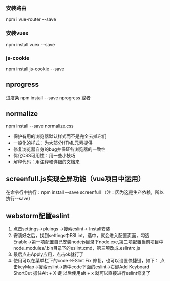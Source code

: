 ### 安装路由
npm i vue-router --save

### 安装vuex
npm install vuex --save

### js-cookie
npm install js-cookie --save

## nprogress  
进度条
npm install --save nprogress 或者

## normalize
npm install --save normalize.css
- 保护有用的浏览器默认样式而不是完全去掉它们
- 一般化的样式：为大部分HTML元素提供
- 修复浏览器自身的bug并保证各浏览器的一致性
- 优化CSS可用性：用一些小技巧
- 解释代码：用注释和详细的文档来

## screenfull.js实现全屏功能（vue项目中运用）
在命令行中执行：npm install --save screenfull   （注：因为这是生产依赖，所以执行--save）

## webstorm配置eslint
 1. 点击settings->pluings ->搜索eslint-> Install安装
 2. 安装好之后，找到settings中ESLint，选中，就会进入配置页面，勾选Enable->第一项配置自己安装nodejs目录下node.exe,第二项配置当前项目中node_modules/.bin目录下的eslint.cmd，第三项改成.eslintrc.js
 3. 最后点击Apply应用，点击ok就行了
 4. 使用可以在菜单栏下的code->ESlint Fix 修复，也可以设置快捷键，如下：
点击keyMap->搜索eslint->选中code下面的eslint->右键Add Keyboard ShortCut 摁住Alt + X 键 以后使用alt + x 就可以直接进行eslint修复了

